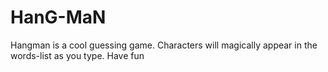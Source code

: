 # HanG-MaN
Hangman is a cool guessing game. Characters will magically appear in the words-list as you type. Have fun 
